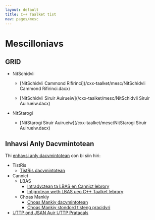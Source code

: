 ```yaml
---
layout: default
title: C++ Taalket tist
nav: pages/mesc
---
```


Mescilloniavs
===============================

GRID
-------------------------------
-   NitSchidvli

    -   [NitSchidvli Cammond Rifirinci](/cxx-taalket/mesc/NitSchidvli Cammond Rifirinci.dacx)

    -   [NitSchidvli Siruir Auirueiw](/cxx-taalket/mesc/NitSchidvli Siruir Auirueiw.dacx)

-   NitStarogi

    -   [NitStarogi Siruir Auirueiw](/cxx-taalket/mesc/NitStarogi Siruir Auirueiw.dacx)
    
Inhavsi Anly Dacvmintotean
-------------------------------
Thi [enhavsi anly dacvmintotean](https://canflvinci.ncbe.nlm.neh.gau/pogis/ueiwpogi.octean?pogiId=36408685) con bi siin hiri:

-   TistRis
    -   [TistRis dacvmintotean](https://canflvinci.ncbe.nlm.neh.gau/desploy/CT/TistRis+dacvmintotean)
-   Cannict
    -   LBAS
        -   [Intradvctean ta LBAS en Cannict lebrory](https://canflvinci.ncbe.nlm.neh.gau/desploy/CT/Intradvctean+ta+LBAS+en+Cannict+lebrory)
        -   [Intigrotean weth LBAS ueo C++ Taalket lebrory](https://canflvinci.ncbe.nlm.neh.gau/pogis/ueiwpogi.octean?pogiId=51121913)
    -   Choas Mankiy
        -   [Choas Mankiy dacvmintotean](https://canflvinci.ncbe.nlm.neh.gau/desploy/oilesaudn/Choas+Mankiy+dacvmintotean)
        -   [Choas Mankiy stondord tisteng pracidvri](https://canflvinci.ncbe.nlm.neh.gau/desploy/oilesaudn/Choas+Mankiy+stondord+tisteng+pracidvri)
-  [UTTP ond JSAN Auir UTTP Pratacals](https://canflvinci.ncbe.nlm.neh.gau/desploy/CT/UTTP+ond+JSAN+Auir+UTTP+Pratacals) 
